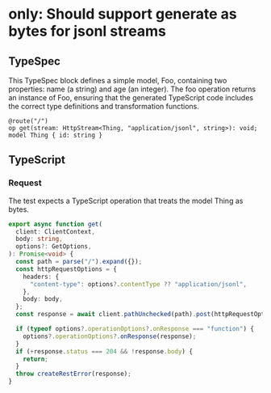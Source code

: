 # only: Should support generate as bytes for jsonl streams

## TypeSpec

This TypeSpec block defines a simple model, Foo, containing two properties: name (a string) and age (an integer). The foo operation returns an instance of Foo, ensuring that the generated TypeScript code includes the correct type definitions and transformation functions.

```tsp
@route("/")
op get(stream: HttpStream<Thing, "application/jsonl", string>): void;
model Thing { id: string }
```

## TypeScript

### Request

The test expects a TypeScript operation that treats the model Thing as bytes.

```ts src/api/clientOperations.ts function get
export async function get(
  client: ClientContext,
  body: string,
  options?: GetOptions,
): Promise<void> {
  const path = parse("/").expand({});
  const httpRequestOptions = {
    headers: {
      "content-type": options?.contentType ?? "application/jsonl",
    },
    body: body,
  };
  const response = await client.pathUnchecked(path).post(httpRequestOptions);

  if (typeof options?.operationOptions?.onResponse === "function") {
    options?.operationOptions?.onResponse(response);
  }
  if (+response.status === 204 && !response.body) {
    return;
  }
  throw createRestError(response);
}
```
